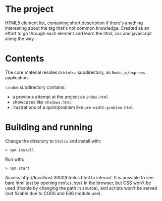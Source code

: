 # The project
HTML5 element list, containing short description if there's anything interesting about the tag that's not common knowledge. Created as an effort to go through each element and learn the html, css and javascript along the way.  

# Contents
The core material resides in `htmlcs` subdirectory, as `Node.js/express` application.

`random` subdirectory contains:
- a previous attempt at the project as `index.html`
- showcases like `shadows.html`
- illustrations of a quirk/problem like `pre-width-problem.html`

# Building and running
Change the directory to `htmlcs` and install with:

`> npm install`

Run with:

`> npm start`

Access http://localhost:3000/htmlcs.html to interact. It is possible to see bare html just by opening `htmlcs.html` in the browser, but CSS won't be used (fixable by changing the path in source), and scripts won't be served (not fixable due to CORS and ES6 module use). 